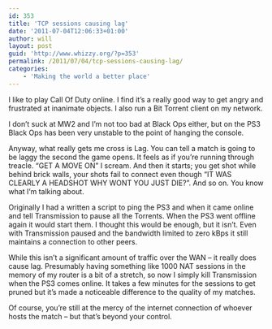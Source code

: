 ```yaml
---
id: 353
title: 'TCP sessions causing lag'
date: '2011-07-04T12:06:33+01:00'
author: will
layout: post
guid: 'http://www.whizzy.org/?p=353'
permalink: /2011/07/04/tcp-sessions-causing-lag/
categories:
    - 'Making the world a better place'
---
```


I like to play Call Of Duty online. I find it’s a really good way to get angry and frustrated at inanimate objects. I also run a Bit Torrent client on my network.

I don’t suck at MW2 and I’m not too bad at Black Ops either, but on the PS3 Black Ops has been very unstable to the point of hanging the console.

Anyway, what really gets me cross is Lag. You can tell a match is going to be laggy the second the game opens. It feels as if you’re running through treacle. “GET A MOVE ON” I scream. And then it starts; you get shot while behind brick walls, your shots fail to connect even though “IT WAS CLEARLY A HEADSHOT WHY WONT YOU JUST DIE?”. And so on. You know what I’m talking about.

Originally I had a written a script to ping the PS3 and when it came online and tell Transmission to pause all the Torrents. When the PS3 went offline again it would start them. I thought this would be enough, but it isn’t. Even with Transmission paused and the bandwidth limited to zero kBps it still maintains a connection to other peers.

While this isn’t a significant amount of traffic over the WAN – it really does cause lag. Presumably having something like 1000 NAT sessions in the memory of my router is a bit of a stretch, so now I simply kill Transmission when the PS3 comes online. It takes a few minutes for the sessions to get pruned but it’s made a noticeable difference to the quality of my matches.

Of course, you’re still at the mercy of the internet connection of whoever hosts the match – but that’s beyond your control.